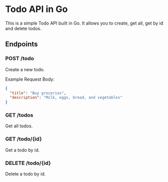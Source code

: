 # Todo API in Go

This is a simple Todo API built in Go. It allows you to create, get all, get by id and delete todos.

## Endpoints

### POST /todo

Create a new todo.

Example Request Body:

```json language=JSON
{
  "title": "Buy groceries",
  "description": "Milk, eggs, bread, and vegetables"
}
```

### GET /todos

Get all todos.

### GET /todo/{id}

Get a todo by id.

### DELETE /todo/{id}

Delete a todo by id.
